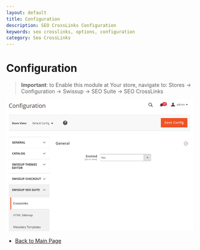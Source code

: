 ```yaml
---
layout: default
title: Configuration
description: SEO CrossLinks Configuration
keywords: seo crosslinks, options, configuration
category: Seo CrossLinks
---
```


# Configuration

> **Important**: to Enable this module at Your store, navigate to: Stores -> Configuration -> Swissup -> SEO Suite -> SEO CrossLinks

![General settings](/images/m2/seo-cross-links/admin/config.png)

-  [Back to Main Page](../)